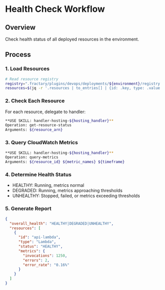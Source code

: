 # Health Check Workflow

## Overview
Check health status of all deployed resources in the environment.

## Process

### 1. Load Resources
```bash
# Read resource registry
registry=".fractary/plugins/devops/deployments/${environment}/registry.json"
resources=$(jq -r '.resources | to_entries[] | {id: .key, type: .value.type, arn: .value.arn}' ${registry})
```

### 2. Check Each Resource
For each resource, delegate to handler:
```bash
**USE SKILL: handler-hosting-${hosting_handler}**
Operation: get-resource-status
Arguments: ${resource_arn}
```

### 3. Query CloudWatch Metrics
```bash
**USE SKILL: handler-hosting-${hosting_handler}**
Operation: query-metrics
Arguments: ${resource_id} ${metric_names} ${timeframe}
```

### 4. Determine Health Status
- HEALTHY: Running, metrics normal
- DEGRADED: Running, metrics approaching thresholds
- UNHEALTHY: Stopped, failed, or metrics exceeding thresholds

### 5. Generate Report
```json
{
  "overall_health": "HEALTHY|DEGRADED|UNHEALTHY",
  "resources": [
    {
      "id": "api-lambda",
      "type": "Lambda",
      "status": "HEALTHY",
      "metrics": {
        "invocations": 1250,
        "errors": 2,
        "error_rate": "0.16%"
      }
    }
  ]
}
```
